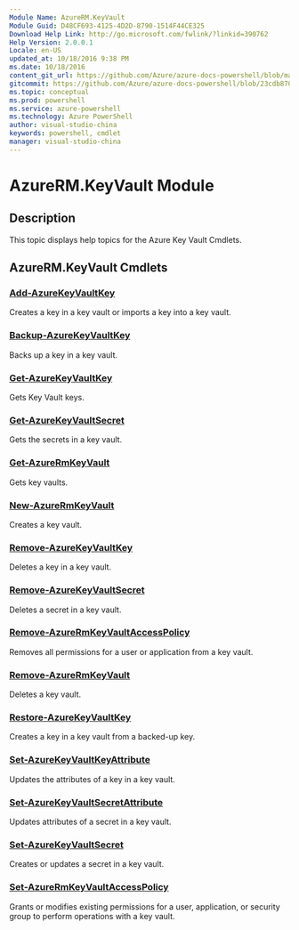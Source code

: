 ```yaml
---
Module Name: AzureRM.KeyVault
Module Guid: D48CF693-4125-4D2D-8790-1514F44CE325
Download Help Link: http://go.microsoft.com/fwlink/?linkid=390762
Help Version: 2.0.0.1
Locale: en-US
updated_at: 10/18/2016 9:38 PM
ms.date: 10/18/2016
content_git_url: https://github.com/Azure/azure-docs-powershell/blob/master/azureps-cmdlets-docs/ResourceManager/AzureRM.KeyVault/v1.1.11/AzureRM.KeyVault.md
gitcommit: https://github.com/Azure/azure-docs-powershell/blob/23cdb8705d4ab9807c0e21b238f3b134a7d49c7d/azureps-cmdlets-docs/ResourceManager/AzureRM.KeyVault/v1.1.11/AzureRM.KeyVault.md
ms.topic: conceptual
ms.prod: powershell
ms.service: azure-powershell
ms.technology: Azure PowerShell
author: visual-studio-china
keywords: powershell, cmdlet
manager: visual-studio-china
---
```


# AzureRM.KeyVault Module
## Description
This topic displays help topics for the Azure Key Vault Cmdlets. 

## AzureRM.KeyVault Cmdlets
### [Add-AzureKeyVaultKey](.\Add-AzureKeyVaultKey.md)
Creates a key in a key vault or imports a key into a key vault.


### [Backup-AzureKeyVaultKey](.\Backup-AzureKeyVaultKey.md)
Backs up a key in a key vault.

### [Get-AzureKeyVaultKey](.\Get-AzureKeyVaultKey.md)
Gets Key Vault keys.


### [Get-AzureKeyVaultSecret](.\Get-AzureKeyVaultSecret.md)
Gets the secrets in a key vault.


### [Get-AzureRmKeyVault](.\Get-AzureRmKeyVault.md)
Gets key vaults.

### [New-AzureRmKeyVault](.\New-AzureRmKeyVault.md)
Creates a key vault.

### [Remove-AzureKeyVaultKey](.\Remove-AzureKeyVaultKey.md)
Deletes a key in a key vault.


### [Remove-AzureKeyVaultSecret](.\Remove-AzureKeyVaultSecret.md)
Deletes a secret in a key vault.


### [Remove-AzureRmKeyVaultAccessPolicy](.\Remove-AzureRmKeyVaultAccessPolicy.md)
Removes all permissions for a user or application from a key vault.


### [Remove-AzureRmKeyVault](.\Remove-AzureRmKeyVault.md)
Deletes a key vault.


### [Restore-AzureKeyVaultKey](.\Restore-AzureKeyVaultKey.md)
Creates a key in a key vault from a backed-up key.

### [Set-AzureKeyVaultKeyAttribute](.\Set-AzureKeyVaultKeyAttribute.md)
Updates the attributes of a key in a key vault.


### [Set-AzureKeyVaultSecretAttribute](.\Set-AzureKeyVaultSecretAttribute.md)
Updates attributes of a secret in a key vault.


### [Set-AzureKeyVaultSecret](.\Set-AzureKeyVaultSecret.md)
Creates or updates a secret in a key vault.


### [Set-AzureRmKeyVaultAccessPolicy](.\Set-AzureRmKeyVaultAccessPolicy.md)
Grants or modifies existing permissions for a user, application, or security group to perform operations with a key vault.



